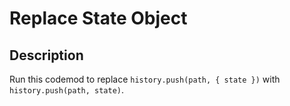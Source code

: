 # Replace State Object

## Description

Run this codemod to replace `history.push(path, { state })` with `history.push(path, state)`.